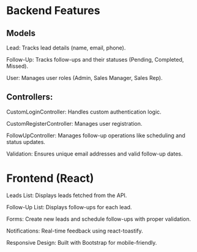 <h1>Backend Features</h1>
<h2>Models</h2>

<p>Lead: Tracks lead details (name, email, phone).</p>
<p>Follow-Up: Tracks follow-ups and their statuses (Pending, Completed, Missed).</p>
<p>User: Manages user roles (Admin, Sales Manager, Sales Rep).</p>
<h2>Controllers:</h2>

<p>CustomLoginController: Handles custom authentication logic.</p>
<p>CustomRegisterController: Manages user registration.</p>
<p>FollowUpController: Manages follow-up operations like scheduling and status updates.</p>

<p>Validation: Ensures unique email addresses and valid follow-up dates.</p>

<h1>Frontend (React)</h1>
<p>Leads List: Displays leads fetched from the API.</p>
<p>Follow-Up List: Displays follow-ups for each lead.</p>
<p>Forms: Create new leads and schedule follow-ups with proper validation.</p>
<p>Notifications: Real-time feedback using react-toastify.</p>
<p>Responsive Design: Built with Bootstrap for mobile-friendly.</p>
